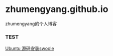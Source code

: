 # zhumengyang.github.io
zhumengyang的个人博客

### TEST

[Ubuntu 源码安装swoole](https://github.com/zhumengyangi/note/blob/main/Ubuntu-swoole.md)